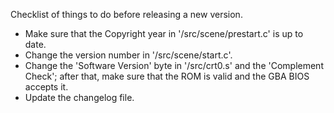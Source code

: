 Checklist of things to do before releasing a new version.

- Make sure that the Copyright year in '/src/scene/prestart.c' is up to
  date.
- Change the version number in '/src/scene/start.c'.
- Change the 'Software Version' byte in '/src/crt0.s' and the
  'Complement Check'; after that, make sure that the ROM is valid and
  the GBA BIOS accepts it.
- Update the changelog file.
